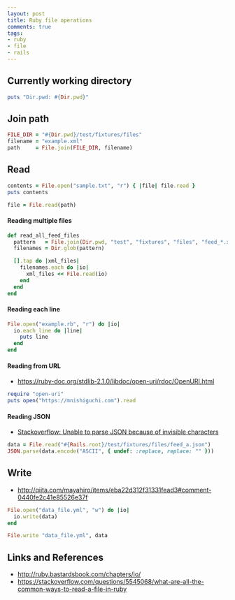 ```yaml
---
layout: post
title: Ruby file operations
comments: true
tags:
- ruby
- file
- rails
---
```




## Currently working directory

```rb
puts "Dir.pwd: #{Dir.pwd}"
```

## Join path

```rb
FILE_DIR = "#{Dir.pwd}/test/fixtures/files"
filename = "example.xml"
path     = File.join(FILE_DIR, filename)
```

## Read

```rb
contents = File.open("sample.txt", "r") { |file| file.read }
puts contents
```

```rb
file = File.read(path)
```

#### Reading multiple files

```rb
def read_all_feed_files
  pattern   = File.join(Dir.pwd, "test", "fixtures", "files", "feed_*.xml")
  filenames = Dir.glob(pattern)

  [].tap do |xml_files|
    filenames.each do |io|
      xml_files << File.read(io)
    end
  end
end
```

#### Reading each line

```rb
File.open("example.rb", "r") do |io|  
  io.each_line do |line|
    puts line
  end
end  
```

#### Reading from URL
- https://ruby-doc.org/stdlib-2.1.0/libdoc/open-uri/rdoc/OpenURI.html

```rb
require "open-uri"
puts open("https://mnishiguchi.com").read
```

#### Reading JSON
- [Stackoverflow: Unable to parse JSON because of invisible characters](http://stackoverflow.com/a/26399045/3837223)

```rb
data = File.read("#{Rails.root}/test/fixtures/files/feed_a.json")
JSON.parse(data.encode("ASCII", { undef: :replace, replace: "" }))
```

## Write
- http://qiita.com/mayahiro/items/eba22d312f31331fead3#comment-0440fe2c41e85526e37f

```rb
File.open("data_file.yml", "w") do |io|
  io.write(data)
end
```

```rb
File.write "data_file.yml", data
```

## Links and References
- http://ruby.bastardsbook.com/chapters/io/
- https://stackoverflow.com/questions/5545068/what-are-all-the-common-ways-to-read-a-file-in-ruby
